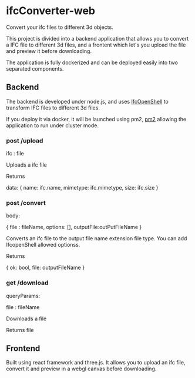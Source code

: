 # ifcConverter-web

Convert your ifc files to different 3d objects.

This project is divided into a backend application that allows you to convert a IFC file to different 3d files, and a frontent which let's you upload the file and preview it before downloading.

The application is fully dockerized and can be deployed easily into two separated components.

## Backend

The backend is developed under node.js, and uses [IfcOpenShell](https://blenderbim.org/docs-python/ifcconvert/usage.html) to transform IFC files to different 3d files.

If you deploy it via docker, it will be launched using pm2, [pm2](https://pm2.keymetrics.io/) allowing the application to run under cluster mode.

### post /upload

ifc : file

Uploads a ifc file

Returns

data: {
    name: ifc.name,
    mimetype: ifc.mimetype,
    size: ifc.size
}

### post /convert

body:

{
file : fileName,
options: [],
outputFile:outPutFileName
}

Converts an ifc file to the output file name extension file type. You can add IfcopenShell allowed optionss.

Returns

{ ok: bool, file: outputFileName }

### get /download

queryParams:

file : fileName

Downloads a file

Returns file

## Frontend

Built using react framework and three.js.
It allows you to upload an ifc file, convert it and preview in a webgl canvas before downloading.